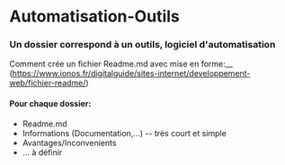 # Automatisation-Outils

### Un dossier correspond à un outils, logiciel d'automatisation

Comment crée un fichier Readme.md avec mise en forme:__
(https://www.ionos.fr/digitalguide/sites-internet/developpement-web/fichier-readme/)

#### Pour chaque dossier:
* Readme.md
* Informations (Documentation,...) -- très court et simple
* Avantages/Inconvenients
* ... à définir
